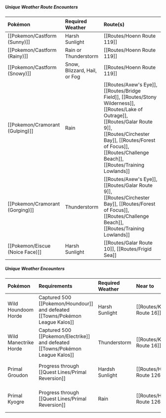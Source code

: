 ##### **Unique Weather Route Encounters**

Pokémon | Required Weather | Route(s)
:--- | :--- | :---
| [[Pokemon/Castform (Sunny)]] | Harsh Sunlight | [[Routes/Hoenn Route 119]]
| [[Pokemon/Castform (Rainy)]] | Rain or Thunderstorm | [[Routes/Hoenn Route 119]]
| [[Pokemon/Castform (Snowy)]] | Snow, Blizzard, Hail, or Fog | [[Routes/Hoenn Route 119]]
| [[Pokemon/Cramorant (Gulping)]] | Rain | [[Routes/Axew's Eye]], [[Routes/Bridge Field]], [[Routes/Stony Wilderness]], [[Routes/Lake of Outrage]], [[Routes/Galar Route 9]], [[Routes/Circhester Bay]], [[Routes/Forest of Focus]], [[Routes/Challenge Beach]], [[Routes/Training Lowlands]]
| [[Pokemon/Cramorant (Gorging)]] | Thunderstorm | [[Routes/Axew's Eye]], [[Routes/Galar Route 9]], [[Routes/Circhester Bay]], [[Routes/Forest of Focus]], [[Routes/Challenge Beach]], [[Routes/Training Lowlands]]
| [[Pokemon/Eiscue (Noice Face)]] | Harsh Sunlight | [[Routes/Galar Route 10]], [[Routes/Frigid Sea]]

##### **Unique Weather Encounters**

Pokémon | Requirements | Required Weather | Near to | Notes
:--- | :--- | :--- | :--- | :---
Wild Houndoom Horde | Captured 500 [[Pokemon/Houndour]] and defeated [[Towns/Pokémon League Kalos]] | Harsh Sunlight | [[Routes/Kalos Route 16]] | Awards Houndoominite to evolve [[Pokemon/Mega Houndoom]]
Wild Manectrike Horde | Captured 500 [[Pokemon/Electrike]] and defeated [[Towns/Pokémon League Kalos]] | Thunderstorm | [[Routes/Kalos Route 16]] | Awards Manectite to evolve [[Pokemon/Mega Manectric]]
Primal Groudon | Progress through [[Quest Lines/Primal Reversion]] | Hardsh Sunlight | [[Routes/Hoenn Route 126]] | Awards Red Orb to evolve [[Pokemon/Primal Groudon]]
Primal Kyogre | Progress through [[Quest Lines/Primal Reversion]] | Rain | [[Routes/Hoenn Route 126]] | Awards Blue Orb to evolve [[Pokemon/Primal Kyogre]]